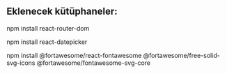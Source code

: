 ## Eklenecek kütüphaneler:

npm install react-router-dom

npm install react-datepicker

npm install @fortawesome/react-fontawesome @fortawesome/free-solid-svg-icons @fortawesome/fontawesome-svg-core
